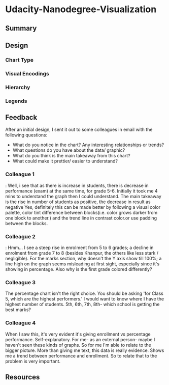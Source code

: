 # Udacity-Nanodegree-Visualization
<h2> Summary  </h2> 


<h2> Design </h2>

<h3>Chart Type</h3>
<h3>Visual Encodings </h3>
<h3>Hierarchy</h3>
<h3>Legends</h3>

<h2> Feedback </h2>

After an initial design, I sent it out to some colleagues in email with the following questions:
<ul>
  <li>What do you notice in the chart? Any interesting relationships or trends?</li>
<li> What questions do you have about the data/ graphic? </li>
<li> What do you think is the main takeaway from this chart?</li>
<li> What could make it prettier/ easier to understand?</li>
  </ul>

<h3> Colleague 1 </h3>:
Well, i see that as there is increase in students, there is decrease in performance (exam) at the same time, for grade 5-6.
Initially it took me 4 mins to understand the graph then I could understand.
The main takeaway is the rise in number of students as positive, the decrease in result as negative
Yes, definitely this can be made better by following a visual color palette, color tint difference between blocks(i.e. color grows darker from one block to another.) and the trend line in contrast color.or use padding between the blocks. 

<h3> Colleague 2 </h3>: 
Hmm... I see a steep rise in enrolment from 5 to 6 grades; a decline in enrolment from grade 7 to 8 (besides Khanpur, the others like less stark / negligible). 
For the marks section, why doesn't the Y axis show till 100%; a line high on the graph seems misleading at first sight, especially since it's showing in percentage.
Also why is the first grade colored differently?

<h3> Colleague 3 </h3>
The percentage chart isn't the right choice. You should be asking 'for Class 5, which are the highest performers.' I would want to know where I have the highest number of students. 5th, 6th, 7th, 8th- which school is getting the best marks?

<h3> Colleague 4 </h3>
When I saw this, it's very evident it's giving enrollment vs  percentage performance. Self-explanatory. For me- as an external person- maybe I haven't seen these kinds of graphs. So for me I'm able to relate to the bigger picture. More than giving me text, this data is really evidence. Shows me a trend between performance and enrollment. So to relate that to the problem is very important.

<h2> Resources </h2>
